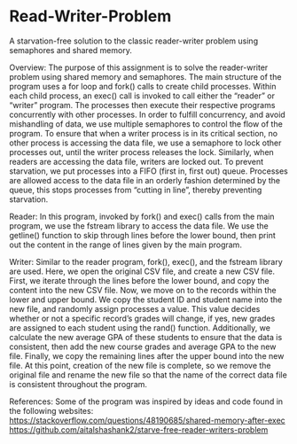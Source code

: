 # Read-Writer-Problem
A starvation-free solution to the classic reader-writer problem using semaphores and shared memory.

Overview:
The purpose of this assignment is to solve the reader-writer problem using shared memory and semaphores. The main structure of the program uses a for loop and fork() calls to create child processes. Within each child process, an exec() call is invoked to call either the “reader” or “writer” program. The processes then execute their respective programs concurrently with other processes. In order to fulfill concurrency, and avoid mishandling of data, we use multiple semaphores to control the flow of the program. To ensure that when a writer process is in its critical section, no other process is accessing the data file, we use a semaphore to lock other processes out, until the writer process releases the lock. Similarly, when readers are accessing the data file, writers are locked out. To prevent starvation, we put processes into a FIFO (first in, first out) queue. Processes are allowed access to the data file in an orderly fashion determined by the queue, this stops processes from “cutting in line”, thereby preventing starvation.

Reader:
In this program, invoked by fork() and exec() calls from the main program, we use the fstream library to access the data file. We use the getline() function to skip through lines before the lower bound, then print out the content in the range of lines given by the main program.

Writer:
Similar to the reader program, fork(), exec(), and the fstream library are used. Here, we open the original CSV file, and create a new CSV file. First, we iterate through the lines before the lower bound, and copy the content into the new CSV file. Now, we move on to the records within the lower and upper bound. We copy the student ID and student name into the new file, and randomly assign processes a value. This value decides whether or not a specific record’s grades will change, if yes, new grades are assigned to each student using the rand() function. Additionally, we calculate the new average GPA of these students to ensure that the data is consistent, then add the new course grades and average GPA to the new file. Finally, we copy the remaining lines after the upper bound into the new file. At this point, creation of the new file is complete, so we remove the original file and rename the new file so that the name of the correct data file is consistent throughout the program.

References:
Some of the program was inspired by ideas and code found in the following websites:
https://stackoverflow.com/questions/48190685/shared-memory-after-exec
https://github.com/aitalshashank2/starve-free-reader-writers-problem
